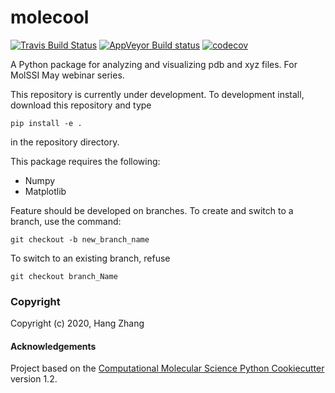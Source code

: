 molecool
==============================
[//]: # (Badges)
[![Travis Build Status](https://travis-ci.com/REPLACE_WITH_OWNER_ACCOUNT/molecool.svg?branch=master)](https://travis-ci.com/REPLACE_WITH_OWNER_ACCOUNT/molecool)
[![AppVeyor Build status](https://ci.appveyor.com/api/projects/status/REPLACE_WITH_APPVEYOR_LINK/branch/master?svg=true)](https://ci.appveyor.com/project/REPLACE_WITH_OWNER_ACCOUNT/molecool/branch/master)
[![codecov](https://codecov.io/gh/REPLACE_WITH_OWNER_ACCOUNT/molecool/branch/master/graph/badge.svg)](https://codecov.io/gh/REPLACE_WITH_OWNER_ACCOUNT/molecool/branch/master)

A Python package for analyzing and visualizing pdb and xyz files. For MolSSI May webinar series.

This repository is currently under development. To development install, download this repository and type

`pip install -e .`

in the repository directory.

This package requires the following:
- Numpy
- Matplotlib

Feature should be developed on branches. To create and switch to a branch, use the command:

`git checkout -b new_branch_name`

To switch to an existing branch, refuse

`git checkout branch_Name`

### Copyright

Copyright (c) 2020, Hang Zhang


#### Acknowledgements

Project based on the
[Computational Molecular Science Python Cookiecutter](https://github.com/molssi/cookiecutter-cms) version 1.2.
